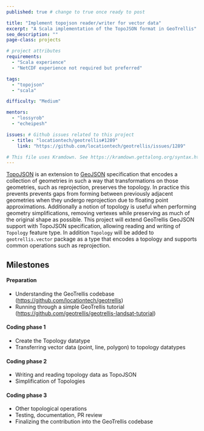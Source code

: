 ```yaml
---
published: true # change to true once ready to post

title: "Implement topojson reader/writer for vector data"
excerpt: "A Scala implementation of the TopoJSON format in GeoTrellis"
seo_description: ""
page-class: projects

# project attributes
requirements:
  - "Scala experience"
  - "NetCDF experience not required but preferred"

tags: 
  - "topojson"
  - "scala"

difficulty: "Medium"

mentors:
  - "lossyrob"
  - "echeipesh"

issues: # Github issues related to this project
  - title: "locationtech/geotrellis#1289"
    link: "https://github.com/locationtech/geotrellis/issues/1289"

# This file uses Kramdown. See https://kramdown.gettalong.org/syntax.html for syntax
---
```

[TopoJSON](https://github.com/mbostock/topojson) is an extension to [GeoJSON](http://geojson.org/) specification that encodes a collection of geometries in such a way that transformations on those geometries, such as reprojection, preserves the topology. In practice this prevents prevents gaps from forming between previously adjacent geometries when they undergo reprojection due to floating point approximations. Additionally a notion of topology is useful when performing geometry simplifications, removing vertexes while preserving as much of the original shape as possible. This project will extend GeoTrellis GeoJSON support with TopoJSON specification, allowing reading and writing of `Topology` feature type. In addition `Topology` will be added to `geotrellis.vector` package as a type that encodes a topology and supports common operations such as reprojection.

## Milestones

#### Preparation

- Understanding the GeoTrellis codebase (<https://github.com/locationtech/geotrellis>)
- Running through a simple GeoTrellis tutorial (<https://github.com/geotrellis/geotrellis-landsat-tutorial>)

#### Coding phase 1

- Create the Topology datatype
- Transferring vector data (point, line, polygon) to topology datatypes

#### Coding phase 2

- Writing and reading topology data as TopoJSON
- Simplification of Topologies


#### Coding phase 3

- Other topological operations
- Testing, documentation, PR review
- Finalizing the contribution into the GeoTrellis codebase
